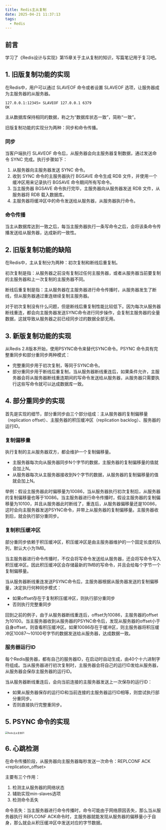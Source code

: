 ```yaml
---
title: Redis主从复制
date: 2025-04-21 11:37:13
tags:
  - Redis
---
```


## 前言

学习了《Redis设计与实现》第15章关于主从复制的知识，写篇笔记用于复习吧。

## 1. 旧版复制功能的实现

在Redis中，用户可以通过 SLAVEOF 命令或者设置 SLAVEOF 选项，让服务器成为主服务器的从服务器。

```shell
127.0.0.1:12345> SLAVEOF 127.0.0.1 6379
OK
```

主从数据库保持相同的数据，称之为“数据库状态一致”，简称“一致”。

旧版复制功能的实现分为两种：同步和命令传播。

### 同步

当客户端执行 SLAVEOF 命令后，从服务器会向主服务器复制数据，通过发送命令 SYNC 完成。执行步骤如下：

1. 从服务器向主服务器发送 SYNC 命令。
2. 收到 SYNC 命令的主服务器执行 BGSAVE 命令生成 RDB 文件，并使用一个缓冲区用来记录执行 BGSAVE 命令期间所有写命令。
3. 当主服务器 BGSAVE 命令执行完毕，主服务器向从服务器发送 RDB 文件，从服务器将 RDB 载入数据库。
4. 主服务器将缓冲区中的命令发送给从服务器，从服务器执行命令。

### 命令传播

当主从数据库达到一致之后，每当主服务器执行一条写命令之后，会将该条命令传播发送给从服务器，达成新的一致性。

## 2. 旧版复制功能的缺陷

在Redis中，主从复制分为两种：初次复制和断线后重复制。

初次复制是指：从服务器之前没有复制过任何主服务器，或者从服务器当前要复制的主服务器和上一次复制的主服务器不同。

断线后重复制是指：主从服务器在主服务器进行命令传播时，从服务器发生了断线，但从服务器通过重连继续复制主服务器。

对于初次复制没有什么问题，但是断线后重复制性能比较低下。因为每次从服务器断线重连，都会向主服务器发送SYNC命令进行同步操作，会复制主服务器的全量数据，这就导致从服务器之前已经同步过的数据全部无用。

## 3. 新版复制功能的实现

从Redis 2.8版本开始，使用PSYNC命令来替代SYNC命令。PSYNC 命令具有完整重同步和部分重同步两种模式：

* 完整重同步用于初次复制，等同于SYNC命令。
* 部分重同步用于断线后重复制，当从服务器断线重连后，如果条件允许，主服务器会将从服务器断线重连期间的写命令发送给从服务器，从服务器只需要执行这些写命令就可以达成数据库一致。

## 4. 部分重同步的实现

首先是实现的细节，部分重同步由三个部分组成：主从服务器的复制偏移量（replication offset）、主服务器的积压缓冲区（replication backlog）、服务器的运行ID。

### 复制偏移量

执行复制的主从服务器双方，都会维护一个复制偏移量。

* 主服务器每次向从服务器同步N个字节的数据，主服务器的复制偏移量的值就会加上N。
* 从服务器每次从主服务器接收到N个字节的数据，从服务器的复制偏移量的值就会加上N。

举例：假设主服务器此时偏移量为10086，当从服务器执行初次复制后，从服务器的复制偏移量也等于10086。当主服务器进行命令传播时，假设主服务器的复制偏移量为10100，并且从服务器此时断线了，重连后，从服务器偏移量还是10086，这时会向主服务器发送PSYNC命令，并带上从服务器的复制偏移量。主服务器收到后，就会执行部分重同步。

### 复制积压缓冲区

部分重同步依赖于积压缓冲区，积压缓冲区是由主服务器维护的一个固定长度的队列，默认大小为1MB。

当主服务器进行命令传播时，不仅会将写命令发送给从服务器，还会将写命令写入积压缓冲区。因此积压缓冲区会存储最新的1MB的写命令，并且会给每个字节一个复制偏移量。

当从服务器断线重连发送PSYNC命令后，主服务器根据从服务器发送的复制偏移量，决定执行何种同步模式：

* 如果offset存在于复制积压缓冲区，则执行部分重同步
* 否则执行完整重同步

回到之前的例子，由于从服务器断线重连后，offset为10086，主服务器的offset为10100。当主服务器收到从服务器的PSYNC命令后，发现从服务器的offset小于自身offset，则查看积压缓冲区。如果10086存在于缓冲区，则主服务器将积压缓冲区10087～10100号字节的数据发送给从服务器，达成数据一致。

### 服务器运行ID

每个Redis服务器，都有自己的服务器ID，在启动时自动生成，由40个十六进制字符组成。当从服务器进行初次复制时，主服务器会将自己的运行ID发给从服务器，从服务器会保存主服务器的运行ID。

当从服务器断线重连后，会向当前连接的主服务器发送上一次保存的运行ID：

* 如果从服务器保存的运行ID和当前连接的主服务器运行ID相等，则尝试执行部分重同步。
* 否则直接执行完整重同步。

## 5. PSYNC 命令的实现

<img src="https://hbzhtd.oss-cn-beijing.aliyuncs.com/imags/Redis%E4%B8%BB%E4%BB%8E%E5%A4%8D%E5%88%B601.png" alt="Redis主从复制01" style="zoom: 50%;" />

## 6. 心跳检测

在命令传播阶段，从服务器向主服务器每秒发送一次命令：REPLCONF ACK <replication_offset>

主要有三个作用：

1. 检测主从服务器的网络状态
2. 辅助实现min-slaves选项
3. 检测命令丢失

命令丢失：当主服务器进行命令传播时，命令可能由于网络原因丢失，那么当从服务器执行 REPLCONF ACK命令时，主服务器就能发现从服务器的偏移量小于自身，那么就会从积压缓冲区中发送对应的字节数据。